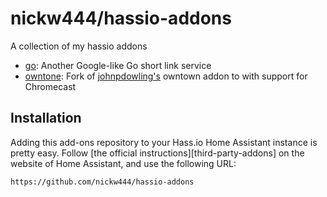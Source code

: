 # nickw444/hassio-addons

A collection of my hassio addons

* [go](go/): Another Google-like Go short link service
* [owntone](owntone/): Fork of [johnpdowling's](https://github.com/johnpdowling/hassio-addons/tree/master/owntone) owntown addon to with support for Chromecast

## Installation

Adding this add-ons repository to your Hass.io Home Assistant instance is
pretty easy. Follow [the official instructions][third-party-addons] on the
website of Home Assistant, and use the following URL:

```
https://github.com/nickw444/hassio-addons
```
